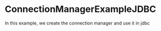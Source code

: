 # ConnectionManagerExampleJDBC
In this example, we create the connection manager and use it in jdbc
